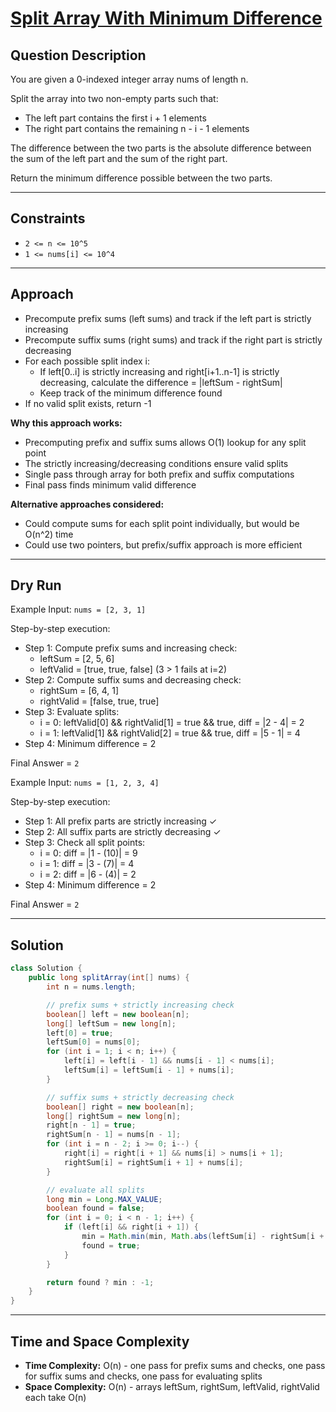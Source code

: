 # [Split Array With Minimum Difference](https://leetcode.com/problems/split-array-with-minimum-difference/)

## Question Description
You are given a 0-indexed integer array nums of length n.

Split the array into two non-empty parts such that:
- The left part contains the first i + 1 elements
- The right part contains the remaining n - i - 1 elements

The difference between the two parts is the absolute difference between the sum of the left part and the sum of the right part.

Return the minimum difference possible between the two parts.

---

## Constraints
- `2 <= n <= 10^5`
- `1 <= nums[i] <= 10^4`

---

## Approach
- Precompute prefix sums (left sums) and track if the left part is strictly increasing
- Precompute suffix sums (right sums) and track if the right part is strictly decreasing
- For each possible split index i:
  - If left[0..i] is strictly increasing and right[i+1..n-1] is strictly decreasing,
    calculate the difference = |leftSum - rightSum|
  - Keep track of the minimum difference found
- If no valid split exists, return -1

**Why this approach works:**
- Precomputing prefix and suffix sums allows O(1) lookup for any split point
- The strictly increasing/decreasing conditions ensure valid splits
- Single pass through array for both prefix and suffix computations
- Final pass finds minimum valid difference

**Alternative approaches considered:**
- Could compute sums for each split point individually, but would be O(n^2) time
- Could use two pointers, but prefix/suffix approach is more efficient

---

## Dry Run
Example Input: `nums = [2, 3, 1]`

Step-by-step execution:
- Step 1: Compute prefix sums and increasing check:
  - leftSum = [2, 5, 6]
  - leftValid = [true, true, false] (3 > 1 fails at i=2)
- Step 2: Compute suffix sums and decreasing check:
  - rightSum = [6, 4, 1]
  - rightValid = [false, true, true]
- Step 3: Evaluate splits:
  - i = 0: leftValid[0] && rightValid[1] = true && true, diff = |2 - 4| = 2
  - i = 1: leftValid[1] && rightValid[2] = true && true, diff = |5 - 1| = 4
- Step 4: Minimum difference = 2

Final Answer = `2`

Example Input: `nums = [1, 2, 3, 4]`

Step-by-step execution:
- Step 1: All prefix parts are strictly increasing ✓
- Step 2: All suffix parts are strictly decreasing ✓
- Step 3: Check all split points:
  - i = 0: diff = |1 - (10)| = 9
  - i = 1: diff = |3 - (7)| = 4
  - i = 2: diff = |6 - (4)| = 2
- Step 4: Minimum difference = 2

Final Answer = `2`

---

## Solution
```java
class Solution {
    public long splitArray(int[] nums) {
        int n = nums.length;

        // prefix sums + strictly increasing check
        boolean[] left = new boolean[n];
        long[] leftSum = new long[n];
        left[0] = true;
        leftSum[0] = nums[0];
        for (int i = 1; i < n; i++) {
            left[i] = left[i - 1] && nums[i - 1] < nums[i];
            leftSum[i] = leftSum[i - 1] + nums[i];
        }

        // suffix sums + strictly decreasing check
        boolean[] right = new boolean[n];
        long[] rightSum = new long[n];
        right[n - 1] = true;
        rightSum[n - 1] = nums[n - 1];
        for (int i = n - 2; i >= 0; i--) {
            right[i] = right[i + 1] && nums[i] > nums[i + 1];
            rightSum[i] = rightSum[i + 1] + nums[i];
        }

        // evaluate all splits
        long min = Long.MAX_VALUE;
        boolean found = false;
        for (int i = 0; i < n - 1; i++) {
            if (left[i] && right[i + 1]) {
                min = Math.min(min, Math.abs(leftSum[i] - rightSum[i + 1]));
                found = true;
            }
        }

        return found ? min : -1;
    }
}
```

---

## Time and Space Complexity
- **Time Complexity:** O(n) - one pass for prefix sums and checks, one pass for suffix sums and checks, one pass for evaluating splits
- **Space Complexity:** O(n) - arrays leftSum, rightSum, leftValid, rightValid each take O(n)